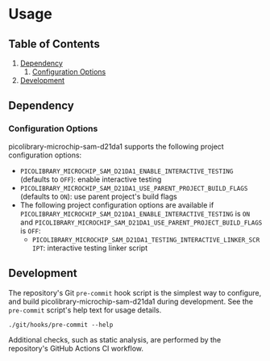 # Usage

## Table of Contents
1. [Dependency](#dependency)
    1. [Configuration Options](#configuration-options)
1. [Development](#development)

## Dependency

### Configuration Options
picolibrary-microchip-sam-d21da1 supports the following project configuration options:
- `PICOLIBRARY_MICROCHIP_SAM_D21DA1_ENABLE_INTERACTIVE_TESTING` (defaults to `OFF`):
  enable interactive testing
- `PICOLIBRARY_MICROCHIP_SAM_D21DA1_USE_PARENT_PROJECT_BUILD_FLAGS` (defaults to `ON`):
  use parent project's build flags
- The following project configuration options are available if
  `PICOLIBRARY_MICROCHIP_SAM_D21DA1_ENABLE_INTERACTIVE_TESTING` is `ON` and
  `PICOLIBRARY_MICROCHIP_SAM_D21DA1_USE_PARENT_PROJECT_BUILD_FLAGS` is `OFF`:
    - `PICOLIBRARY_MICROCHIP_SAM_D21DA1_TESTING_INTERACTIVE_LINKER_SCRIPT`: interactive
      testing linker script

## Development
The repository's Git `pre-commit` hook script is the simplest way to configure, and build
picolibrary-microchip-sam-d21da1 during development.
See the `pre-commit` script's help text for usage details.
```shell
./git/hooks/pre-commit --help
```

Additional checks, such as static analysis, are performed by the repository's GitHub
Actions CI workflow.
